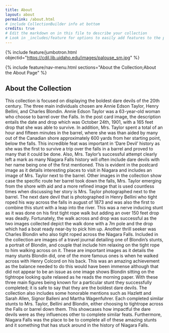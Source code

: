 ```yaml
---
title: About
layout: about
permalink: /about.html
# include CollectionBuilder info at bottom
credits: true
# Edit the markdown on in this file to describe your collection
# Look in _includes/feature for options to easily add features to the page
---
```


{% include feature/jumbotron.html objectid="https://cdil.lib.uidaho.edu/images/palouse_sm.jpg" %}

{% include feature/nav-menu.html sections="About the Collection;About the About Page" %}

## About the Collection

This collection is focused on displaying the boldest dare devils of the 20th century. The three main individuals chosen are Annie Edson Taylor, Henry Bellini, and Charles Blondin. Annie Edson Taylor was a 63-year-old woman who choose to barrel over the Falls. In the post card image, the description entails the date and drop which was October 24th, 1901, with a 165 feet drop that she was able to survive. In addition, Mrs. Taylor spent a total of an hour and fifteen minutes in the barrel, where she was than aided by many out of the Canadian shore approximately 600 yards from her starting point, below the falls. This incredible feat was important in ‘Dare Devil’ history as she was the first to survive a trip over the falls in a barrel and proved to many that it could be done. Also, Mrs. Taylor’s successful attempt clearly left a mark as many Niagara Falls history will often include dare devils with her name being one of the first mentioned. This is evident in the postcard image as it details interesting places to visit in Niagara and includes an image of Mrs. Taylor next to the barrel. Other images in the collection show case the specific route her barrel took down the falls, Mrs. Taylor emerging from the shore with aid and a more refined image that is used countless times when discussing her story is Mrs. Taylor photographed next to the barrel. The next dare devil that is photographed in Henry Bellini who tight roped his way across the falls in august of 1873 and was also the first to combine this stunt with a leap into the river. This was a nerve inducing stunt as it was done on his first tight rope walk but adding an over 150 feet drop was deadly. Fortunately, the walk across and drop was successful as the two images collected depict the walk done with a 7m pole and the drop which had a boat ready near-by to pick him up. Another thrill seeker was Charles Blondin who also tight roped across the Niagara Falls. Included in the collection are images of a travel journal detailing one of Blondin’s stunts, a portrait of Blondin, and couple that include him relaxing on the tight rope to him walking across on it. These are important images as it details the many stunts Blondin did, one of the more famous ones is when he walked across with Henry Colcord on his back. This was an amazing achievement as the balance needed to do this would have been immense although that did not appear to be an issue as one image shows Blondin sitting on the tightrope looking quite relaxed as he reads the morning paper. With these three main figures being known for a particular stunt they successfully completed; it is safe to say that they are the boldest dare devils. The collection also includes some honorable mentions such as Hazlett and Sarah Allen, Signor Balleni and Martha Wagenfuhrer. Each completed similar stunts to Mrs. Taylor, Bellini and Blondin, either choosing to tightrope across the Falls or barrel down them. This showcases how impactful the dare devils were as they influences other to complete similar feats. Furthermore, Niagara Falls was the place to be to complete all of these amazing stunts and it something that has stuck around in  the history of Niagara Falls.




 





